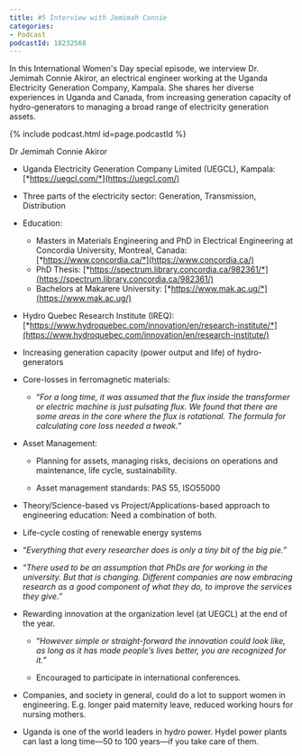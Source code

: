 ```yaml
---
title: #5 Interview with Jemimah Connie
categories:
- Podcast
podcastId: 18232568
---
```


In this International Women's Day special episode, we interview Dr. Jemimah Connie Akiror, an electrical engineer working at the Uganda Electricity Generation Company, Kampala. She shares her diverse experiences in Uganda and Canada, from increasing generation capacity of hydro-generators to managing a broad range of electricity generation assets.

{% include podcast.html id=page.podcastId %}

Dr Jemimah Connie Akiror

-   Uganda Electricity Generation Company Limited (UEGCL), Kampala:
    [*https://uegcl.com/*](https://uegcl.com/)
-   Three parts of the electricity sector: Generation, Transmission,
    Distribution
-   Education:
	-   Masters in Materials Engineering and PhD in Electrical  Engineering at Concordia University, Montreal, Canada:  [*https://www.concordia.ca/*](https://www.concordia.ca/)
	-   PhD Thesis:  [*https://spectrum.library.concordia.ca/982361/*](https://spectrum.library.concordia.ca/982361/)
	-   Bachelors at Makarere University:  [*https://www.mak.ac.ug/*](https://www.mak.ac.ug/)
-   Hydro Quebec Research Institute (IREQ):
    [*https://www.hydroquebec.com/innovation/en/research-institute/*](https://www.hydroquebec.com/innovation/en/research-institute/)
-   Increasing generation capacity (power output and life) of
    hydro-generators
-   Core-losses in ferromagnetic materials:
	-   “*For a long time, it was assumed that the flux inside the  transformer or electric machine is just pulsating flux. We  found that there are some areas in the core where the flux is  rotational. The formula for calculating core loss needed a  tweak.*”

-   Asset Management:

    -   Planning for assets, managing risks, decisions on operations and  maintenance, life cycle, sustainability.

    -   Asset management standards: PAS 55, ISO55000

-   Theory/Science-based vs Project/Applications-based approach to
    engineering education: Need a combination of both.
-   Life-cycle costing of renewable energy systems
-   “*Everything that every researcher does is only a tiny bit of the
    big pie.*”
-   “*There used to be an assumption that PhDs are for working in the
    university. But that is changing. Different companies are now
    embracing research as a good component of what they do, to improve
    the services they give.*”
-   Rewarding innovation at the organization level (at UEGCL) at the end
    of the year.

    -   “*However simple or straight-forward the innovation could look  like, as long as it has made people’s lives better, you are  recognized for it.*”

    -   Encouraged to participate in international conferences.

-   Companies, and society in general, could do a lot to support women
    in engineering. E.g. longer paid maternity leave, reduced working
    hours for nursing mothers.
-   Uganda is one of the world leaders in hydro power. Hydel power
    plants can last a long time—50 to 100 years—if you take care of
    them.

